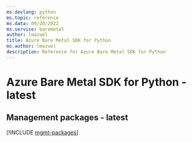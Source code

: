 ```yaml
---
ms.devlang: python
ms.topic: reference
ms.data: 09/20/2022
ms.service: baremetal
author: lmazuel
title: Azure Bare Metal SDK for Python
ms.author: lmazuel
description: Reference for Azure Bare Metal SDK for Python
---
```

# Azure Bare Metal SDK for Python - latest

## Management packages - latest
[!INCLUDE [mgmt-packages](bare-metal-mgmt-index.md)]